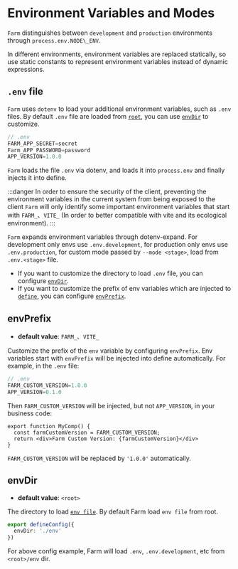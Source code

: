 # Environment Variables and Modes

`Farm` distinguishes between `development` and `production` environments through `process.env.NODE\_ENV`.

In different environments, environment variables are replaced statically, so use static constants to represent environment variables instead of dynamic expressions.

## `.env` file

`Farm` uses `dotenv` to load your additional environment variables, such as `.env` files. By default `.env` file are loaded from [`root`](/docs/config/shared#root), you can use [`envDir`](#envdir) to customize.

```js
// .env
FARM_APP_SECRET=secret
Farm_APP_PASSWORD=password
APP_VERSION=1.0.0
```

`Farm` loads the file `.env` via dotenv, and loads it into `process.env` and finally injects it into define.

:::danger
In order to ensure the security of the client, preventing the environment variables in the current system from being exposed to the client `Farm` will only identify some important environment variables that start with `FARM_`、`VITE_` (In order to better compatible with vite and its ecological environment).
:::

`Farm` expands environment variables through dotenv-expand. For development only envs use `.env.development`, for production only envs use `.env.production`, for custom mode passed by `--mode <stage>`, load from `.env.<stage>` file.

* If you want to customize the directory to load `.env` file, you can configure [`envDir`](#envdir).
* If you want to customize the prefix of env variables which are injected to [`define`](/docs/config/compilation-options#define), you can configure [`envPrefix`](#envprefix).


## envPrefix

- **default value**: `FARM_`、`VITE_`

Customize the prefix of the `env` variable by configuring `envPrefix`. Env variables start with `envPrefix` will be injected into define automatically. For example, in the `.env` file:

```js
// .env
FARM_CUSTOM_VERSION=1.0.0
APP_VERSION=0.1.0
```
Then `FARM_CUSTOM_VERSION` will be injected, but not `APP_VERSION`, in your business code:

```tsx
export function MyComp() {
  const farmCustomVersion = FARM_CUSTOM_VERSION;
  return <div>Farm Custom Version: {farmCustomVersion}</div>
}
```
`FARM_CUSTOM_VERSION` will be replaced by `'1.0.0'` automatically.



## envDir
- **default value**: `<root>`

The directory to load [`env file`](#env-file). By default Farm load `env file` from root.

```ts
export defineConfig({
  envDir: './env'
})
```

For above config example, Farm will load `.env`, `.env.development`, etc from `<root>/env` dir.